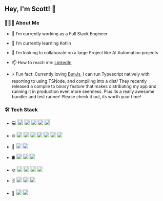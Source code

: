 ## Hey, I'm Scott! 👋 

<!-- a ✨ _special_ ✨ repository because its `README.md` (this file) appears on your GitHub profile.

Here are some ideas to get you started:

- 🔭 I’m currently working on ...
- 🌱 I’m currently learning ...
- 👯 I’m looking to collaborate on ...
- 🤔 I’m looking for help with ...
- 💬 Ask me about ...
- 📫 How to reach me: ...
- 😄 Pronouns: ...
-->

### 👨🏻‍💻 About Me

- 🔭 I’m currently working as a Full Stack Engineer
- 🌱 I’m currently learning Kotlin
- 👯 I’m looking to collaborate on a large Project like AI Automation projects
- 📫 How to reach me: <a href="https://www.linkedin.com/in/scott88lee">LinkedIn</a>

- ⚡ Fun fact: 
Currently loving <a href="https://bun.sh">BunJs</a>, I can run Typescript natively with resorting to using TSNode, and compiling into a dist/
They recently released a compile to binary feature that makes distributing my app and running it in production even more seemless.
Plus its a really awesome bundler and test runner! Please check it out, its worth your time!


### 🛠 Tech Stack
- 💻
  <img height="18px" src="https://img.shields.io/badge/TypeScript-007ACC?style=for-the-badge&logo=typescript&logoColor=white" />
  <img height="18px" src="https://img.shields.io/badge/JavaScript-F7DF1E?style=for-the-badge&logo=javascript&logoColor=black" />
  <img height="18px" src="https://img.shields.io/badge/Node.js-43853D?style=for-the-badge&logo=node.js&logoColor=white" />
  <img height="18px" src="https://img.shields.io/badge/Java-ED8B00?style=for-the-badge&logo=openjdk&logoColor=white" />
  <img height="18px" src="https://img.shields.io/badge/Spring-6DB33F?style=for-the-badge&logo=spring&logoColor=white" />
  
- 🌐
  <img height="18px" src="https://img.shields.io/badge/HTML5-E34F26?style=for-the-badge&logo=html5&logoColor=white" />
  <img height="18px" src="https://img.shields.io/badge/CSS3-1572B6?style=for-the-badge&logo=css3&logoColor=white" />
  <img height="18px" src="https://img.shields.io/badge/React-20232A?style=for-the-badge&logo=react&logoColor=61DAFB" />
  <img height="18px" src="https://img.shields.io/badge/React_Native-20232A?style=for-the-badge&logo=react&logoColor=61DAFB" />
  <img height="18px" src="https://img.shields.io/badge/styled--components-DB7093?style=for-the-badge&logo=styled-components&logoColor=white" />
  <img height="18px" src="https://img.shields.io/badge/eslint-3A33D1?style=for-the-badge&logo=eslint&logoColor=white" />
  <img height="18px" src="https://img.shields.io/badge/prettier-1A2C34?style=for-the-badge&logo=prettier&logoColor=F7BA3E" />

- 🧪
  <img height="18px" src="https://img.shields.io/badge/-jest-%23C21325?style=for-the-badge&logo=jest&logoColor=white" />
  <img height="18px" src="https://img.shields.io/badge/-TestingLibrary-%23E33332?style=for-the-badge&logo=testing-library&logoColor=white" />

- 🛢
  <img height="18px" src="https://img.shields.io/badge/MongoDB-4EA94B?style=for-the-badge&logo=mongodb&logoColor=white" />
  <img height="18px" src="https://img.shields.io/badge/MySQL-00000F?style=for-the-badge&logo=mysql&logoColor=white" />
  <img height="18px" src="https://img.shields.io/badge/PostgreSQL-316192?style=for-the-badge&logo=postgresql&logoColor=white" />
  
- ⚙️
  <img height="18px" src="https://img.shields.io/badge/git-%23F05033.svg?style=for-the-badge&logo=git&logoColor=white" />
  <img height="18px" src="https://img.shields.io/badge/github-%23121011.svg?style=for-the-badge&logo=github&logoColor=white" />
  <img height="18px" src="https://img.shields.io/badge/bitbucket-%230047B3.svg?style=for-the-badge&logo=bitbucket&logoColor=white" />
  <img height="18px" src="https://img.shields.io/badge/gitlab-%23181717.svg?style=for-the-badge&logo=gitlab&logoColor=white" />

- 🗄️
  <img height="18px" src="https://img.shields.io/badge/jenkins-%232C5263.svg?style=for-the-badge&logo=jenkins&logoColor=white" />
  <img height="18px" src="https://img.shields.io/badge/nginx-%23009639.svg?style=for-the-badge&logo=nginx&logoColor=white" />
  <img height="18px" src="https://img.shields.io/badge/apache-%23D42029.svg?style=for-the-badge&logo=apache&logoColor=white" />
  
- 🔧
  <img height="18px" src="https://img.shields.io/badge/Visual_Studio_Code-0078D4?style=for-the-badge&logo=visual%20studio%20code&logoColor=white" />
  <img height="18px" src="https://img.shields.io/badge/Visual_Studio-5C2D91?style=for-the-badge&logo=visual%20studio&logoColor=white" />
